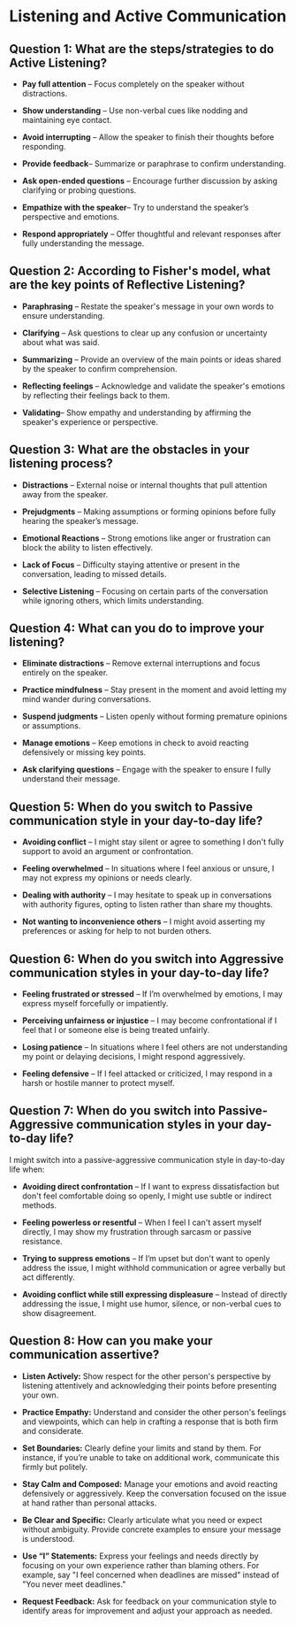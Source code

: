 # Listening and Active Communication

## Question 1: What are the steps/strategies to do Active Listening?

* **Pay full attention** – Focus completely on the speaker without distractions.

* **Show understanding** – Use non-verbal cues like nodding and maintaining eye contact.

* **Avoid interrupting** – Allow the speaker to finish their thoughts before responding.


* **Provide feedback**– Summarize or paraphrase to confirm understanding.

* **Ask open-ended questions** – Encourage further discussion by asking clarifying or probing questions.
* **Empathize with the speaker**– Try to understand the speaker’s perspective and emotions.

* **Respond appropriately** – Offer thoughtful and relevant responses after fully understanding the message.
## Question 2: According to Fisher's model, what are the key points of Reflective Listening?
* **Paraphrasing** – Restate the speaker's message in your own words to ensure understanding.

* **Clarifying** – Ask questions to clear up any confusion or uncertainty about what was said.

* **Summarizing** – Provide an overview of the main points or ideas shared by the speaker to confirm comprehension.

* **Reflecting feelings** – Acknowledge and validate the speaker's emotions by reflecting their feelings back to them.

* **Validating**– Show empathy and understanding by affirming the speaker's experience or perspective.

## Question 3: What are the obstacles in your listening process?
 * **Distractions** – External noise or internal thoughts that pull attention away from the speaker.

 * **Prejudgments** – Making assumptions or forming opinions before fully hearing the speaker’s message.

 * **Emotional Reactions** – Strong emotions like anger or frustration can block the ability to listen effectively.

 * **Lack of Focus** – Difficulty staying attentive or present in the conversation, leading to missed details.

 * **Selective Listening** – Focusing on certain parts of the conversation while ignoring others, which limits understanding.

 ## Question 4: What can you do to improve your listening?

 * **Eliminate distractions** – Remove external interruptions and focus entirely on the speaker.

 * **Practice mindfulness** – Stay present in the moment and avoid letting my mind wander during conversations.

 * **Suspend judgments** – Listen openly without forming premature opinions or assumptions.

 * **Manage emotions** – Keep emotions in check to avoid reacting defensively or missing key points.

 * **Ask clarifying questions** – Engage with the speaker to ensure I fully understand their message.

 ## Question 5: When do you switch to Passive communication style in your day-to-day life?

 * **Avoiding conflict** – I might stay silent or agree to something I don't fully support to avoid an argument or confrontation.

 * **Feeling overwhelmed** – In situations where I feel anxious or unsure, I may not express my opinions or needs clearly.

 * **Dealing with authority** – I may hesitate to speak up in conversations with authority figures, opting to listen rather than share my thoughts.

 * **Not wanting to inconvenience others** – I might avoid asserting my preferences or asking for help to not burden others.

 ## Question 6: When do you switch into Aggressive communication styles in your day-to-day life?

 * **Feeling frustrated or stressed** – If I’m overwhelmed by emotions, I may express myself forcefully or impatiently.

 * **Perceiving unfairness or injustice** – I may become confrontational if I feel that I or someone else is being treated unfairly.

 * **Losing patience** – In situations where I feel others are not understanding my point or delaying decisions, I might respond aggressively.

 * **Feeling defensive** – If I feel attacked or criticized, I may respond in a harsh or hostile manner to protect myself.

 ## Question 7: When do you switch into Passive-Aggressive communication styles in your day-to-day life?
 I might switch into a passive-aggressive communication style in day-to-day life when:

 * **Avoiding direct confrontation** – If I want to express dissatisfaction but don't feel comfortable doing so openly, I might use subtle or indirect methods.

 * **Feeling powerless or resentful** – When I feel I can't assert myself directly, I may show my frustration through sarcasm or passive resistance.

 * **Trying to suppress emotions** – If I’m upset but don't want to openly address the issue, I might withhold communication or agree verbally but act differently.

 * **Avoiding conflict while still expressing displeasure** – Instead of directly addressing the issue, I might use humor, silence, or non-verbal cues to show disagreement.


 ## Question 8: How can you make your communication assertive?

 * **Listen Actively:** Show respect for the other person's perspective by listening attentively and acknowledging their points before presenting your own.

 * **Practice Empathy:** Understand and consider the other person's feelings and viewpoints, which can help in crafting a response that is both firm and considerate.

 * **Set Boundaries:** Clearly define your limits and stand by them. For instance, if you’re unable to take on additional work, communicate this firmly but politely.

 * **Stay Calm and Composed:** Manage your emotions and avoid reacting defensively or aggressively. Keep the conversation focused on the issue at hand rather than personal attacks.

 * **Be Clear and Specific:** Clearly articulate what you need or expect without ambiguity. Provide concrete examples to ensure your message is understood.

 * **Use “I” Statements:** Express your feelings and needs directly by focusing on your own experience rather than blaming others. For example, say "I feel concerned when deadlines are missed" instead of "You never meet deadlines."

* **Request Feedback:** Ask for feedback on your communication style to identify areas for improvement and adjust your approach as needed.